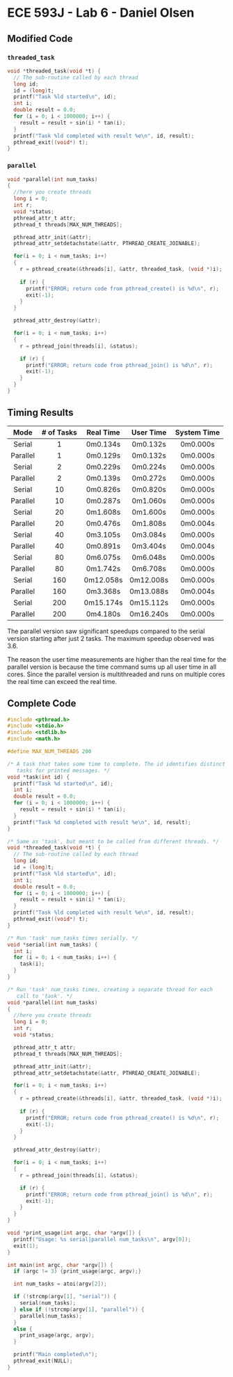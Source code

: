 # ECE 593J - Lab 6 - Daniel Olsen
## Modified Code
### `threaded_task`
```c
void *threaded_task(void *t) {
  // The sub-routine called by each thread
  long id;
  id = (long)t;
  printf("Task %ld started\n", id);
  int i;
  double result = 0.0;
  for (i = 0; i < 1000000; i++) {
    result = result + sin(i) * tan(i);
  }
  printf("Task %ld completed with result %e\n", id, result);
  pthread_exit((void*) t);
}
```
### `parallel`
```c
void *parallel(int num_tasks)
{
  //here you create threads
  long i = 0;
  int r;
  void *status;
  pthread_attr_t attr;
  pthread_t threads[MAX_NUM_THREADS];

  pthread_attr_init(&attr);
  pthread_attr_setdetachstate(&attr, PTHREAD_CREATE_JOINABLE);

  for(i = 0; i < num_tasks; i++)
  {
    r = pthread_create(&threads[i], &attr, threaded_task, (void *)i);
    
    if (r) {
      printf("ERROR; return code from pthread_create() is %d\n", r);
      exit(-1);
    }
  }

  pthread_attr_destroy(&attr);

  for(i = 0; i < num_tasks; i++)
  {
    r = pthread_join(threads[i], &status);

    if (r) {
      printf("ERROR; return code from pthread_join() is %d\n", r);
      exit(-1);
    }
  }
}
```
## Timing Results
| Mode     | # of Tasks | Real Time | User Time | System Time |
|:--------:|:----------:|:---------:|:---------:|:-----------:|
| Serial   | 1          | 0m0.134s  | 0m0.132s  | 0m0.000s    |
| Parallel | 1          | 0m0.129s  | 0m0.132s  | 0m0.000s    |
| Serial   | 2          | 0m0.229s  | 0m0.224s  | 0m0.000s    |
| Parallel | 2          | 0m0.139s  | 0m0.272s  | 0m0.000s    |
| Serial   | 10         | 0m0.826s  | 0m0.820s  | 0m0.000s    |
| Parallel | 10         | 0m0.287s  | 0m1.060s  | 0m0.000s    |
| Serial   | 20         | 0m1.608s  | 0m1.600s  | 0m0.000s    |
| Parallel | 20         | 0m0.476s  | 0m1.808s  | 0m0.004s    |
| Serial   | 40         | 0m3.105s  | 0m3.084s  | 0m0.000s    |
| Parallel | 40         | 0m0.891s  | 0m3.404s  | 0m0.004s    |
| Serial   | 80         | 0m6.075s  | 0m6.048s  | 0m0.000s    |
| Parallel | 80         | 0m1.742s  | 0m6.708s  | 0m0.000s    |
| Serial   | 160        | 0m12.058s | 0m12.008s | 0m0.000s    |
| Parallel | 160        | 0m3.368s  | 0m13.088s | 0m0.004s    |
| Serial   | 200        | 0m15.174s | 0m15.112s | 0m0.000s    |
| Parallel | 200        | 0m4.180s  | 0m16.240s | 0m0.000s    |

The parallel version saw significant speedups compared to the serial version starting after just 2 tasks. The maximum speedup observed was 3.6. 

The reason the user time measurements are higher than the real time for the parallel version is because the time command sums up all user time in all cores. Since the parallel version is multithreaded and runs on multiple cores the real time can exceed the real time.

## Complete Code
```c
#include <pthread.h>
#include <stdio.h>
#include <stdlib.h>
#include <math.h>

#define MAX_NUM_THREADS 200

/* A task that takes some time to complete. The id identifies distinct
   tasks for printed messages. */
void *task(int id) {
  printf("Task %d started\n", id);
  int i;
  double result = 0.0;
  for (i = 0; i < 1000000; i++) {
    result = result + sin(i) * tan(i);
  }
  printf("Task %d completed with result %e\n", id, result);
}

/* Same as 'task', but meant to be called from different threads. */
void *threaded_task(void *t) {
  // The sub-routine called by each thread
  long id;
  id = (long)t;
  printf("Task %ld started\n", id);
  int i;
  double result = 0.0;
  for (i = 0; i < 1000000; i++) {
    result = result + sin(i) * tan(i);
  }
  printf("Task %ld completed with result %e\n", id, result);
  pthread_exit((void*) t);
}

/* Run 'task' num_tasks times serially. */
void *serial(int num_tasks) {
  int i;
  for (i = 0; i < num_tasks; i++) {
    task(i);
  }
}

/* Run 'task' num_tasks times, creating a separate thread for each
   call to 'task'. */
void *parallel(int num_tasks)
{
  //here you create threads
  long i = 0;
  int r;
  void *status;

  pthread_attr_t attr;
  pthread_t threads[MAX_NUM_THREADS];

  pthread_attr_init(&attr);
  pthread_attr_setdetachstate(&attr, PTHREAD_CREATE_JOINABLE);

  for(i = 0; i < num_tasks; i++)
  {
    r = pthread_create(&threads[i], &attr, threaded_task, (void *)i);
    
    if (r) {
      printf("ERROR; return code from pthread_create() is %d\n", r);
      exit(-1);
    }
  }

  pthread_attr_destroy(&attr);

  for(i = 0; i < num_tasks; i++)
  {
    r = pthread_join(threads[i], &status);

    if (r) {
      printf("ERROR; return code from pthread_join() is %d\n", r);
      exit(-1);
    }
  }
}

void *print_usage(int argc, char *argv[]) {
  printf("Usage: %s serial|parallel num_tasks\n", argv[0]);
  exit(1);
}

int main(int argc, char *argv[]) {
  if (argc != 3) {print_usage(argc, argv);}

  int num_tasks = atoi(argv[2]);

  if (!strcmp(argv[1], "serial")) {
    serial(num_tasks);
  } else if (!strcmp(argv[1], "parallel")) {
    parallel(num_tasks);
  }
  else {
    print_usage(argc, argv);
  }

  printf("Main completed\n");
  pthread_exit(NULL);
}
```
